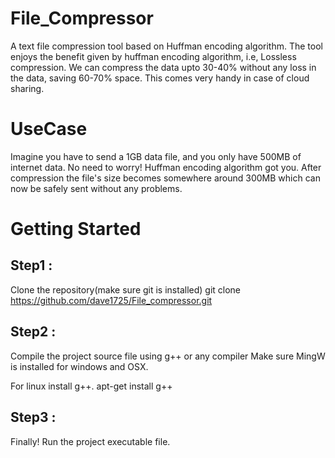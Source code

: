 # File_Compressor
A text file compression tool based on Huffman encoding algorithm. The tool enjoys the benefit given by huffman encoding algorithm, i.e, Lossless compression.
We can compress the data upto 30-40% without any loss in the data, saving 60-70% space. This comes very handy in case of cloud sharing. 
# UseCase
Imagine you have to send a 1GB data file, and you only have 500MB of internet data. No need to worry! Huffman encoding algorithm got you. After compression the file's size becomes somewhere around 300MB which can now be safely sent without any problems.
# Getting Started
## Step1 : 
Clone the repository(make sure git is installed)
git clone https://github.com/dave1725/File_compressor.git

## Step2 : 
Compile the project source file using g++ or any compiler
Make sure MingW is installed for windows and OSX.

For linux install g++.
        apt-get install g++
        
## Step3 : 
Finally! Run the project executable file.


